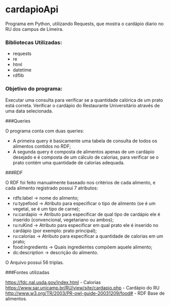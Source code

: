 # cardapioApi
Programa em Python, utilizando Requests, que mostra o cardápio diario no RU dos campus de Limeira.
### Bibliotecas Utilizadas:
- requests
- re
- html
- datetime
- rdflib
### Objetivo do programa:

Executar uma consulta para verificar se a quantidade calórica de um prato está correta.
Verificar o cardápio do Restaurante Universitário através de uma data selecionada.

###Queries

O programa conta com duas queries:
- A primeira query é basicamente uma tabela de consulta de todos os alimentos contidos no RDF;
- A segunda query é composta de alimentos apenas de um cardápio desejado e é composta de um cálculo de calorias, para verificar se o prato contém uma quantidade de calorias adequada.

###RDF

O RDF foi feito manualmente baseado nos critérios de cada alimento, e cada alimento registrado possui 7 atributos:

- rdfs:label -> nome do alimento;
- ru:typefood -> Atributo para especificar o tipo de alimento (se é um vegetal, se é um tipo de carne);
- ru:cardapio -> Atributo para especificar de qual tipo de cardápio ele é inserido (convencional, vegetariano ou ambos);
- ru:ruKind -> Atributo para especificar em qual prato ele é inserido no cardápio (por exemplo: prato principal);
- ru:calorias -> Atributo para especificar a quantidade de calorias em um prato;
- food:ingredients -> Quais ingredientes compõem aquele alimento;
- dc:description -> descrição do alimento.

O Arquivo possui 56 triplas.

###Fontes utilizadas

https://fdc.nal.usda.gov/index.html - Calorias
https://www.sar.unicamp.br/RU/view/site/cardapio.php - Cardápio do RU
http://www.w3.org/TR/2003/PR-owl-guide-20031209/food# - RDF Base de alimentos.
